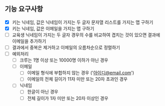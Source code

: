 ## 기능 요구사항

[//]: # (- [x] 키는 닉네임, 값은 닉네임이 가지는 두 글자 경우의 수의 문자열 리스트를 가지는 맵 구하기)

[//]: # (- [x] 키는 닉네임, 값은 이메일을 가지는 맵 구하기)

[//]: # (- [x] 교육생 닉네임이 가지는 두 글자 경우의 수를 비교하여 겹치는 것이 있으면 결과에 이메일을 추가하기)

[//]: # (- [x] 결과에서 중복은 제거하고 이메일의 오름차순으로 정렬하기)

[//]: # (- [x] 예외처리)

[//]: # (    - [x] 크루는 1명 미만 또는 10000 초과인 경우)

[//]: # (    - [x] 이메일)

[//]: # (        - [x] 이메일 형식에 부합하지 않는 경우 &#40;'아이디@email.com'&#41;)

[//]: # (        - [x] 이메일의 전체 길이가 11자 미만 또는 20자 초과인 경우)

[//]: # (    - [x] 닉네임)

[//]: # (        - [x] 한글이 아닌 경우)

[//]: # (        - [x] 전체 길이가 1자 미만 또는 20자 이상인 경우)

- [x] 키는 닉네임, 값은 닉네임이 가지는 두 글자 문자열 리스트를 가지는 맵 구하기
- [x] 키는 닉네임, 값은 이메일을 가지는 맵 구하기
- [ ] 교육생 닉네임이 가지는 두 글자 경우의 수를 비교하여 겹치는 것이 있으면 결과에 이메일을 추가하기
- [ ] 결과에서 중복은 제거하고 이메일의 오름차순으로 정렬하기
- [ ] 예외처리
    - [ ] 크루는 1명 이상 또는 10000명 이하가 아닌 경우
    - [ ] 이메일
        - [ ] 이메일 형식에 부합하지 않는 경우 ('아이디@email.com')
        - [ ] 이메일의 전체 길이가 11자 미만 또는 20자 초과인 경우
    - [ ] 닉네임
        - [ ] 한글이 아닌 경우
        - [ ] 전체 길이가 1자 미만 또는 20자 이상인 경우